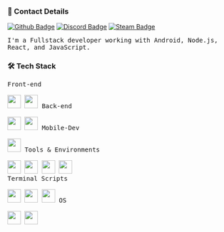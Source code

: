 <h3>📲 Contact Details</h3>

[![Github Badge](https://img.shields.io/badge/-EliranHaber-000000?style=flat-square&logo=github&logoColor=FFF&labelColor=1e1e28&color=c9cbff&cacheSeconds=5184000)](https://github.com/EliranHaber)
[![Discord Badge](https://img.shields.io/badge/-JackyLegs-000000?style=flat-square&logo=discord&logoColor=FFF&labelColor=1e1e28&color=c9cbff&cacheSeconds=5184000)](https://discordapp.com/users/108906095560364032)
[![Steam Badge](https://img.shields.io/badge/-JackyLegs-000000?style=flat-square&logo=steam&logoColor=FFF&labelColor=1e1e28&color=c9cbff&cacheSeconds=5184000)](https://steamcommunity.com/id/JackyLegss/)

<kbd>I'm a Fullstack developer working with Android, Node.js, React, and JavaScript.</kbd>

<div>
	<h3 align="left">🛠 Tech Stack</h3>
	<kbd align="left">
		<kbd>Front-end</kbd>
		<br><br>
        <span>
		<a href="https://reactjs.org/"><img height="30px" src="https://cdn.jsdelivr.net/gh/devicons/devicon/icons/react/react-original.svg" /></a>
		<a href="https://developer.mozilla.org/en-US/docs/Web/JavaScript"><img height="30px" src="https://cdn.jsdelivr.net/gh/devicons/devicon/icons/javascript/javascript-original.svg" /></a>
        </span>
	<kbd>
		<kbd>Back-end</kbd>
		<br><br>
		<a href="https://nodejs.org/"><img height="30px" src="https://cdn.jsdelivr.net/gh/devicons/devicon/icons/nodejs/nodejs-original.svg" /></a>
		<a href="https://www.python.org/"><img height="30px" src="https://cdn.jsdelivr.net/gh/devicons/devicon/icons/python/python-original.svg" /></a>
	</kbd>
	<kbd>
		<kbd>Mobile-Dev</kbd>
		<br><br>
		<a href="https://developer.android.com/"><img height="30px" src="https://cdn.jsdelivr.net/gh/devicons/devicon/icons/android/android-original.svg" /></a>
	</kbd>
	<kbd>
		<kbd>Tools & Environments</kbd>
		<br><br>
		<a href="https://code.visualstudio.com/"><img width="30px" src="https://cdn.jsdelivr.net/gh/devicons/devicon/icons/vscode/vscode-original.svg" /></a>
        <a href="https://developer.android.com/studio/"><img width="30px" src="https://cdn.jsdelivr.net/gh/devicons/devicon/icons/androidstudio/androidstudio-original.svg" /></a>
		<a href="https://www.docker.com/"><img width="30px" src="https://cdn.jsdelivr.net/gh/devicons/devicon/icons/docker/docker-original.svg" /></a>
		<a href="https://git-scm.com/"><img width="30px" src="https://cdn.jsdelivr.net/gh/devicons/devicon/icons/git/git-original.svg" /></a>
	</kbd>
    	<br>
	<kbd>
		<kbd>Terminal Scripts</kbd>
		<br>
		<br>
		<a href="https://en.wikipedia.org/wiki/Python_(programming_language)"><img height="30px" src="https://cdn.jsdelivr.net/gh/devicons/devicon/icons/python/python-original.svg" /></a>
		<a href="https://en.wikipedia.org/wiki/Bash_(Unix_shell)"><img height="30px" src="https://cdn.jsdelivr.net/gh/devicons/devicon/icons/bash/bash-original.svg" /></a>
		<a href="https://en.wikipedia.org/wiki/PowerShell"><img height="30px" src="https://upload.wikimedia.org/wikipedia/commons/thumb/a/af/PowerShell_Core_6.0_icon.png/121px-PowerShell_Core_6.0_icon.png" /></a>
	</kbd>
	<kbd>
		<kbd>OS</kbd>
		<br><br>
		<a href="http://en.wikipedia.org/wiki/Linux"><img width="30px" src="https://cdn.jsdelivr.net/gh/devicons/devicon/icons/linux/linux-original.svg" /></a>
		<a href="https://en.wikipedia.org/wiki/Microsoft_Windows"><img width="30px" src="https://cdn.jsdelivr.net/gh/devicons/devicon/icons/windows8/windows8-original.svg" /></a>
	</kbd>
</div>
